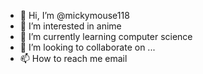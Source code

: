 - 👋 Hi, I’m @mickymouse118
- 👀 I’m interested in anime
- 🌱 I’m currently learning computer science
- 💞️ I’m looking to collaborate on ...
- 📫 How to reach me email

<!---
mickymouse118/mickymouse118 is a ✨ special ✨ repository because its `README.md` (this file) appears on your GitHub profile.
You can click the Preview link to take a look at your changes.
--->
